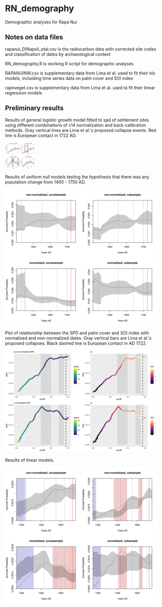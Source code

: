 # RN_demography
Demographic analyses for Rapa Nui

## Notes on data files
rapanui_DiNapoli_etal.csv is the radiocarbon data with corrected site codes and classification of dates by archaeological context

RN_demography.R is working R script for demographic analyses

RAPANUINW.csv is supplementary data from Lima et al. used to fit their nls models, incluiding time series data on palm cover and SOI index

rapnveget.csv is supplementary data from Lima et al. used to fit their linear regression models

## Preliminary results

Results of general logistic growth model fitted to spd of settlement sites using different combinations of c14 normalization and back-calibration methods. Gray vertical lines are Lima et al.'s proposed collapse events. Red line is European contact in 1722 AD.


<img src="images/logistic1_models.png" width="100">

Results of uniform null models testing the hypothesis that there was any population change from 1400 - 1750 AD.

![](images/uniform_models.png)

Plot of relationship between the SPD and palm cover and SOI index with normalized and non-normalized dates. Gray vertical bars are Lima et al.'s proposed collapses. Black dashed line is European contact in AD 1722.

![](images/spds_palm_SOI.png)

Results of linear models.

![](images/linear_models.png)
